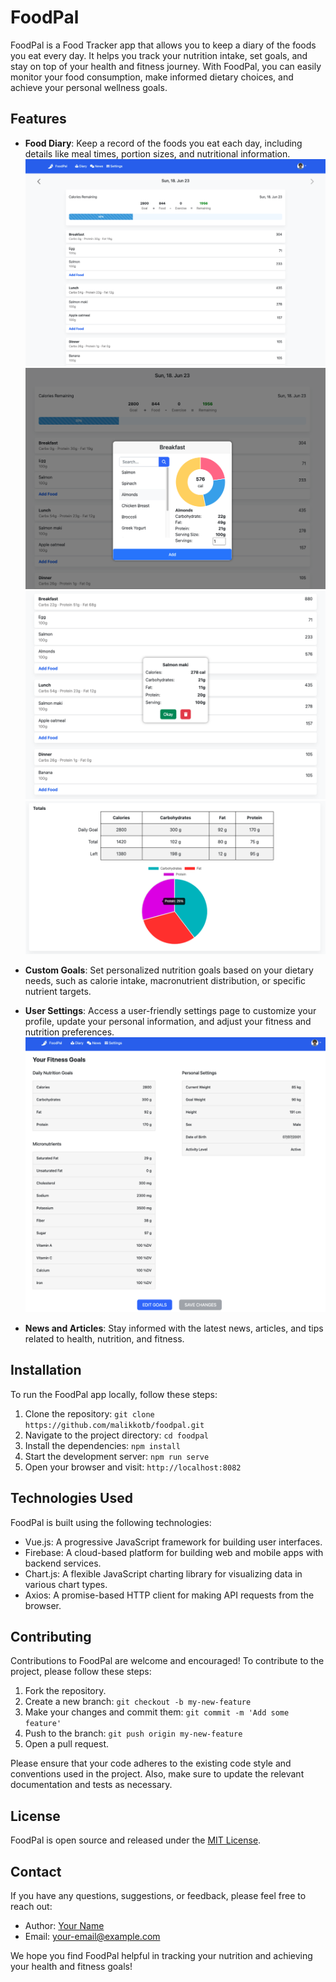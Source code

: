 # FoodPal

FoodPal is a Food Tracker app that allows you to keep a diary of the foods you eat every day. It helps you track your nutrition intake, set goals, and stay on top of your health and fitness journey. With FoodPal, you can easily monitor your food consumption, make informed dietary choices, and achieve your personal wellness goals.

## Features

- **Food Diary**: Keep a record of the foods you eat each day, including details like meal times, portion sizes, and nutritional information.
![FoodPal Screenshot](./src/screenshots/foodpal_1.png)
![FoodPal Screenshot](./src/screenshots/foodpal_2.png)
![FoodPal Screenshot](./src/screenshots/foodpal_3.png)
![FoodPal Screenshot](./src/screenshots/foodpal_4.png)

- **Custom Goals**: Set personalized nutrition goals based on your dietary needs, such as calorie intake, macronutrient distribution, or specific nutrient targets.
- **User Settings**: Access a user-friendly settings page to customize your profile, update your personal information, and adjust your fitness and nutrition preferences.
![FoodPal Screenshot](./src/screenshots/foodpal_5.png)
- **News and Articles**: Stay informed with the latest news, articles, and tips related to health, nutrition, and fitness.

## Installation

To run the FoodPal app locally, follow these steps:

1. Clone the repository: `git clone https://github.com/malikkotb/foodpal.git`
2. Navigate to the project directory: `cd foodpal`
3. Install the dependencies: `npm install`
4. Start the development server: `npm run serve`
5. Open your browser and visit: `http://localhost:8082`

## Technologies Used

FoodPal is built using the following technologies:

- Vue.js: A progressive JavaScript framework for building user interfaces.
- Firebase: A cloud-based platform for building web and mobile apps with backend services.
- Chart.js: A flexible JavaScript charting library for visualizing data in various chart types.
- Axios: A promise-based HTTP client for making API requests from the browser.

## Contributing

Contributions to FoodPal are welcome and encouraged! To contribute to the project, please follow these steps:

1. Fork the repository.
2. Create a new branch: `git checkout -b my-new-feature`
3. Make your changes and commit them: `git commit -m 'Add some feature'`
4. Push to the branch: `git push origin my-new-feature`
5. Open a pull request.

Please ensure that your code adheres to the existing code style and conventions used in the project. Also, make sure to update the relevant documentation and tests as necessary.

## License

FoodPal is open source and released under the [MIT License](https://opensource.org/licenses/MIT).

## Contact

If you have any questions, suggestions, or feedback, please feel free to reach out:

- Author: [Your Name](https://github.com/your-username)
- Email: your-email@example.com

We hope you find FoodPal helpful in tracking your nutrition and achieving your health and fitness goals!

